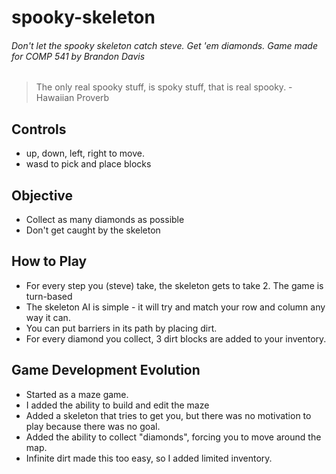 # spooky-skeleton
###### Don't let the spooky skeleton catch steve.  Get 'em diamonds.  Game made for COMP 541 by Brandon Davis
> The only real spooky stuff, is spoky stuff, that is real spooky. - Hawaiian Proverb

## Controls
* up, down, left, right to move.
* wasd to pick and place blocks

## Objective
* Collect as many diamonds as possible
* Don't get caught by the skeleton

## How to Play
* For every step you (steve) take, the skeleton gets to take 2.  The game is turn-based
* The skeleton AI is simple - it will try and match your row and column any way it can.
* You can put barriers in its path by placing dirt.
* For every diamond you collect, 3 dirt blocks are added to your inventory.

## Game Development Evolution
* Started as a maze game.
* I added the ability to build and edit the maze
* Added a skeleton that tries to get you, but there was no motivation to play because there was no goal.
* Added the ability to collect "diamonds", forcing you to move around the map.
* Infinite dirt made this too easy, so I added limited inventory.
